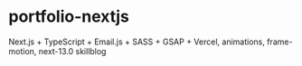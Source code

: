 # portfolio-nextjs
Next.js + TypeScript + Email.js + SASS + GSAP + Vercel, animations, frame-motion, next-13.0 skillblog
